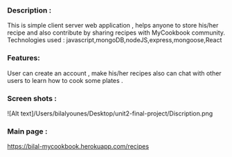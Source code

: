 ### Description :


This is simple client server web application , helps anyone to store his/her recipe and also contribute by sharing recipes with MyCookbook community.
Technologies used :
javascript,mongoDB,nodeJS,express,mongoose,React

### Features: 

User can create an  account , make his/her recipes  also can chat with other users to learn how to  cook some plates . 

### Screen shots :

![Alt text]/Users/bilalyounes/Desktop/unit2-final-project/Discription.png




### Main page : 



https://bilal-mycookbook.herokuapp.com/recipes



